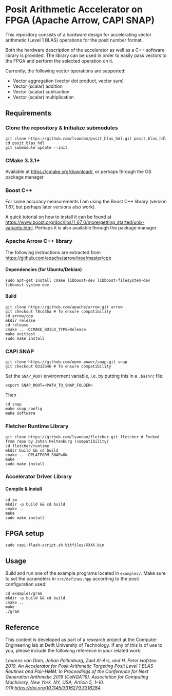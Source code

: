 # Posit Arithmetic Accelerator on FPGA (Apache Arrow, CAPI SNAP)
This repository consists of a hardware design for accelerating vector arithmetic (Level 1 BLAS) operations for the posit number format.

Both the hardware description of the accelerator as well as a C++ software library is provided. The library can be used in order to easily pass vectors to the FPGA and perform the selected operation on it.

Currently, the following vector operations are supported:
* Vector aggregation (vector dot product, vector sum)
* Vector (scalar) addition
* Vector (scalar) subtraction
* Vector (scalar) multiplication


## Requirements
### Clone the repository & Initialize submodules
```
git clone https://github.com/lvandam/posit_blas_hdl.git posit_blas_hdl
cd posit_blas_hdl
git submodule update --init
```

### CMake 3.3.1+
Available at https://cmake.org/download/, or perhaps through the OS package manager
### Boost C++
For some accuracy measurements I am using the Boost C++ library (version 1.67, but perhaps later versions also work).

A quick tutorial on how to install it can be found at https://www.boost.org/doc/libs/1_67_0/more/getting_started/unix-variants.html.
Perhaps it is also available through the package manager.

### Apache Arrow C++ library
The following instructions are extracted from https://github.com/apache/arrow/tree/master/cpp

#### Dependencies (for Ubuntu/Debian)
```
sudo apt-get install cmake libboost-dev libboost-filesystem-dev libboost-system-dev
```
#### Build
```
git clone https://github.com/apache/arrow.git arrow
git checkout f8cd36a # To ensure compatibility
cd arrow/cpp
mkdir release
cd release
cmake .. -DCMAKE_BUILD_TYPE=Release
make unittest
sudo make install
```
### CAPI SNAP
```
git clone https://github.com/open-power/snap.git snap
git checkout 0313b46 # To ensure compatibility
```
Set the `SNAP_ROOT` environment variable, i.e. by putting this in a `.bashrc` file:
```
export SNAP_ROOT=<PATH_TO_SNAP_FOLDER>
```
Then
```
cd snap
make snap_config
make software
```
### Fletcher Runtime Library
```
git clone https://github.com/lvandam/fletcher.git fletcher # Forked from repo by Johan Peltenburg (compatibility)
cd fletcher/runtime
mkdir build && cd build
cmake .. -DPLATFORM_SNAP=ON
make
sudo make install
```

### Accelerator Driver Library

#### Compile & Install
```
cd sw
mkdir -p build && cd build
cmake ..
make
sudo make install
```

## FPGA setup
```
sudo capi-flash-script.sh bitfiles/XXXX.bin
```

## Usage
Build and run one of the example programs located in `examples/`.
Make sure to set the parameters in `src/defines.hpp` according to the posit configuration used!
```
cd examples/gram
mkdir -p build && cd build
cmake ..
make
./gram
```

## Reference
This content is developed as part of a research project at the Computer Engineering lab at Delft University of Technology. If any of this is of use to you, please include the following reference in your related work:

*Laurens van Dam, Johan Peltenburg, Zaid Al-Ars, and H. Peter Hofstee. 2019. An Accelerator for Posit Arithmetic Targeting Posit Level 1 BLAS Routines and Pair-HMM. In Proceedings of the Conference for Next Generation Arithmetic 2019 (CoNGA’19). Association for Computing Machinery, New York, NY, USA, Article 5, 1–10. DOI:https://doi.org/10.1145/3316279.3316284*


